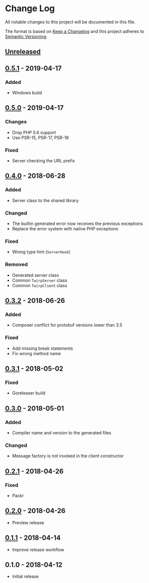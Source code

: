 # Change Log


All notable changes to this project will be documented in this file.

The format is based on [Keep a Changelog](http://keepachangelog.com/en/1.0.0/)
and this project adheres to [Semantic Versioning](http://semver.org/spec/v2.0.0.html).


## [Unreleased]


## [0.5.1] - 2019-04-17

### Added

- Windows build


## [0.5.0] - 2019-04-17

### Changes

- Drop PHP 5.6 support
- Use PSR-15, PSR-17, PSR-18

### Fixed

- Server checking the URL prefix


## [0.4.0] - 2018-06-28

### Added

- Server class to the shared library

### Changed

- The builtin generated error now receives the previous exceptions
- Replace the error system with native PHP exceptions

### Fixed

- Wrong type hint (`ServerHook`)

### Removed

- Generated server class
- Common `TwirpServer` class
- Common `TwirpClient` class


## [0.3.2] - 2018-06-26

### Added

- Composer conflict for protobuf versions lower than 3.5

### Fixed

- Add missing break statements
- Fix wrong method name


## [0.3.1] - 2018-05-02

### Fixed

- Goreleaser build


## [0.3.0] - 2018-05-01

### Added

- Compiler name and version to the generated files

### Changed

- Message factory is not invoked in the client constructor


## [0.2.1] - 2018-04-26

### Fixed

- Packr


## [0.2.0] - 2018-04-26

- Preview release


## [0.1.1] - 2018-04-14

- Improve release workflow


## 0.1.0 - 2018-04-12

- Initial release


[Unreleased]: https://github.com/twirphp/twirp/compare/v0.5.1...HEAD
[0.5.1]: https://github.com/twirphp/twirp/compare/v0.5.0...v0.5.1
[0.5.0]: https://github.com/twirphp/twirp/compare/v0.4.0...v0.5.0
[0.4.0]: https://github.com/twirphp/twirp/compare/v0.3.2...v0.4.0
[0.3.2]: https://github.com/twirphp/twirp/compare/v0.3.1...v0.3.2
[0.3.1]: https://github.com/twirphp/twirp/compare/v0.3.0...v0.3.1
[0.3.0]: https://github.com/twirphp/twirp/compare/v0.2.1...v0.3.0
[0.2.1]: https://github.com/twirphp/twirp/compare/v0.2.0...v0.2.1
[0.2.0]: https://github.com/twirphp/twirp/compare/v0.1.1...v0.2.0
[0.1.1]: https://github.com/twirphp/twirp/compare/v0.1.0...v0.1.1
